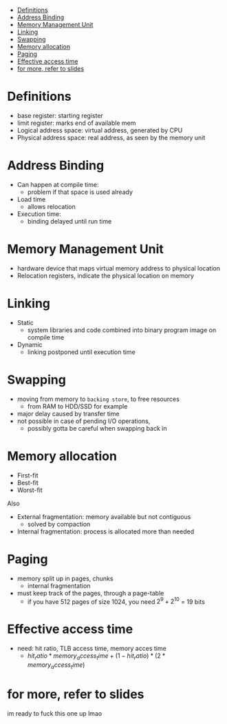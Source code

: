 - [Definitions](#definitions)
- [Address Binding](#address-binding)
- [Memory Management Unit](#memory-management-unit)
- [Linking](#linking)
- [Swapping](#swapping)
- [Memory allocation](#memory-allocation)
- [Paging](#paging)
- [Effective access time](#effective-access-time)
- [for more, refer to slides](#for-more-refer-to-slides)

# Definitions
- base register: starting register
- limit register: marks end of available mem
- Logical address space: virtual address, generated by CPU
- Physical address space: real address, as seen by the memory unit

# Address Binding
- Can happen at compile time:
  - problem if that space is used already
- Load time
  - allows relocation
- Execution time:
  - binding delayed until run time 

# Memory Management Unit
- hardware device that maps virtual memory address to physical location
- Relocation registers, indicate the physical location on memory 

# Linking
- Static
  - system libraries and code combined into binary program image on compile time
- Dynamic
  - linking postponed until execution time

# Swapping
- moving from memory to `backing store`, to free resources
  - from RAM to HDD/SSD for example
- major delay caused by transfer time
- not possible in case of pending I/O operations, 
  - possibly gotta be careful when swapping back in 

# Memory allocation
- First-fit
- Best-fit
- Worst-fit

Also
- External fragmentation: memory available but not contiguous  
  - solved by compaction
- Internal fragmentation: process is allocated more than needed

# Paging
- memory split up in pages, chunks
  - internal fragmentation
- must keep track of the pages, through a page-table
  - if you have 512 pages of size 1024, you need $2^{9} + 2^{10}$ = 19 bits

# Effective access time
- need: hit ratio, TLB access time, memory acces time
  - $hit_ratio * memory_access_time + (1-hit_ratio)*(2*memory_access_time)$

# for more, refer to slides
im ready to fuck this one up lmao